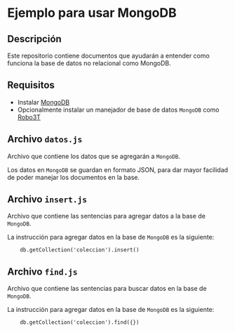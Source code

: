 # Ejemplo para usar MongoDB

## Descripción

Este repositorio contiene documentos que ayudarán a entender como funciona la base de datos no relacional como MongoDB.

## Requisitos

* Instalar [MongoDB](https://www.mongodb.com/)
* Opcionalmente instalar un manejador de base de datos `MongoDB` como [Robo3T](https://robomongo.org/)

## Archivo `datos.js`

Archivo que contiene los datos que se agregarán a `MongoDB`.

Los datos en `MongoDB` se guardan en formato JSON, para dar mayor facilidad de poder manejar los documentos en la base.

## Archivo `insert.js`

Archivo que contiene las sentencias para agregar datos a la base de `MongoDB`.

La instrucción para agregar datos en la base de `MongoDB` es la siguiente:
```objc
	db.getCollection('coleccion').insert()
``` 

## Archivo `find.js`

Archivo que contiene las sentencias para buscar datos en la base de `MongoDB`.

La instrucción para agregar datos en la base de `MongoDB` es la siguiente:
```objc
	db.getCollection('coleccion').find({})
``` 


